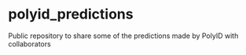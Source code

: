 # polyid_predictions
Public repository to share some of the predictions made by PolyID with collaborators
